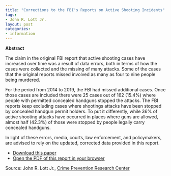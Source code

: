 ```yaml
---
title: "Corrections to the FBI's Reports on Active Shooting Incidents"
tags:
- John R. Lott Jr.
layout: post
categories:
- information
---
```


**Abstract**

The claim in the original FBI report that active shooting cases have increased over time was a result of data errors, both in terms of how the cases were collected and the missing of many attacks. Some of the cases that the original reports missed involved as many as four to nine people being murdered.

For the period from 2014 to 2019, the FBI had missed additional cases. Once those cases are included there were 25 cases out of 162 (15.4%) where people with permitted concealed handguns stopped the attacks. The FBI reports keep excluding cases where shootings attacks have been stopped by concealed handgun permit holders. To put it differently, while 36% of active shooting attacks have occurred in places where guns are allowed, almost half (42.3%) of those were stopped by people legally carry concealed handguns.

In light of these errors, media, courts, law enforcement, and policymakers, are advised to rely on the updated, corrected data provided in this report.

- [Download this paper](https://papers.ssrn.com/sol3/Delivery.cfm/SSRN_ID3857331_code16317.pdf?abstractid=3857331&mirid=1)
- [Open the PDF of this report in your browser](https://papers.ssrn.com/sol3/Delivery.cfm/SSRN_ID3857331_code16317.pdf?abstractid=3857331&mirid=1&type=2)

Source: John R. Lott Jr., [Crime Prevention Research Center](https://papers.ssrn.com/sol3/papers.cfm?abstract_id=3857331)
